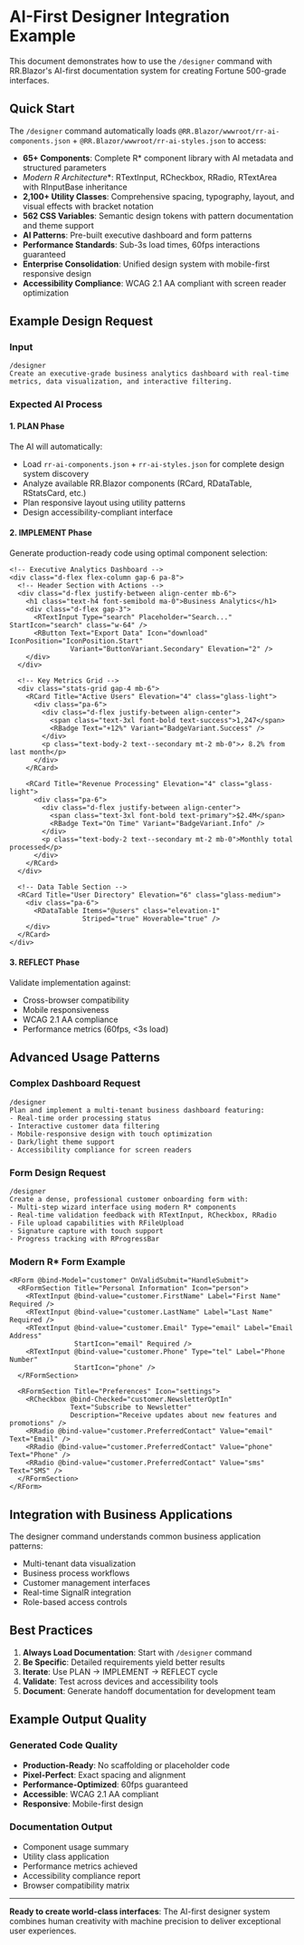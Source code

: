 # AI-First Designer Integration Example

This document demonstrates how to use the `/designer` command with RR.Blazor's AI-first documentation system for creating Fortune 500-grade interfaces.

## Quick Start

The `/designer` command automatically loads `@RR.Blazor/wwwroot/rr-ai-components.json` + `@RR.Blazor/wwwroot/rr-ai-styles.json` to access:
- **65+ Components**: Complete R* component library with AI metadata and structured parameters
- **Modern R* Architecture**: RTextInput, RCheckbox, RRadio, RTextArea with RInputBase inheritance
- **2,100+ Utility Classes**: Comprehensive spacing, typography, layout, and visual effects with bracket notation
- **562 CSS Variables**: Semantic design tokens with pattern documentation and theme support
- **AI Patterns**: Pre-built executive dashboard and form patterns
- **Performance Standards**: Sub-3s load times, 60fps interactions guaranteed
- **Enterprise Consolidation**: Unified design system with mobile-first responsive design
- **Accessibility Compliance**: WCAG 2.1 AA compliant with screen reader optimization

## Example Design Request

### Input
```
/designer
Create an executive-grade business analytics dashboard with real-time metrics, data visualization, and interactive filtering.
```

### Expected AI Process

#### 1. **PLAN Phase**
The AI will automatically:
- Load `rr-ai-components.json` + `rr-ai-styles.json` for complete design system discovery
- Analyze available RR.Blazor components (RCard, RDataTable, RStatsCard, etc.)
- Plan responsive layout using utility patterns
- Design accessibility-compliant interface

#### 2. **IMPLEMENT Phase**  
Generate production-ready code using optimal component selection:
```razor
<!-- Executive Analytics Dashboard -->
<div class="d-flex flex-column gap-6 pa-8">
  <!-- Header Section with Actions -->
  <div class="d-flex justify-between align-center mb-6">
    <h1 class="text-h4 font-semibold ma-0">Business Analytics</h1>
    <div class="d-flex gap-3">
      <RTextInput Type="search" Placeholder="Search..." StartIcon="search" class="w-64" />
      <RButton Text="Export Data" Icon="download" IconPosition="IconPosition.Start" 
               Variant="ButtonVariant.Secondary" Elevation="2" />
    </div>
  </div>

  <!-- Key Metrics Grid -->
  <div class="stats-grid gap-4 mb-6">
    <RCard Title="Active Users" Elevation="4" class="glass-light">
      <div class="pa-6">
        <div class="d-flex justify-between align-center">
          <span class="text-3xl font-bold text-success">1,247</span>
          <RBadge Text="+12%" Variant="BadgeVariant.Success" />
        </div>
        <p class="text-body-2 text--secondary mt-2 mb-0">↗ 8.2% from last month</p>
      </div>
    </RCard>
    
    <RCard Title="Revenue Processing" Elevation="4" class="glass-light">
      <div class="pa-6">
        <div class="d-flex justify-between align-center">
          <span class="text-3xl font-bold text-primary">$2.4M</span>
          <RBadge Text="On Time" Variant="BadgeVariant.Info" />
        </div>
        <p class="text-body-2 text--secondary mt-2 mb-0">Monthly total processed</p>
      </div>
    </RCard>
  </div>
  
  <!-- Data Table Section -->
  <RCard Title="User Directory" Elevation="6" class="glass-medium">
    <div class="pa-6">
      <RDataTable Items="@users" class="elevation-1" 
                  Striped="true" Hoverable="true" />
    </div>
  </RCard>
</div>
```

#### 3. **REFLECT Phase**
Validate implementation against:
- Cross-browser compatibility
- Mobile responsiveness
- WCAG 2.1 AA compliance
- Performance metrics (60fps, <3s load)

## Advanced Usage Patterns

### Complex Dashboard Request
```
/designer
Plan and implement a multi-tenant business dashboard featuring:
- Real-time order processing status
- Interactive customer data filtering
- Mobile-responsive design with touch optimization
- Dark/light theme support
- Accessibility compliance for screen readers
```

### Form Design Request
```
/designer
Create a dense, professional customer onboarding form with:
- Multi-step wizard interface using modern R* components
- Real-time validation feedback with RTextInput, RCheckbox, RRadio
- File upload capabilities with RFileUpload
- Signature capture with touch support
- Progress tracking with RProgressBar
```

### Modern R* Form Example
```razor
<RForm @bind-Model="customer" OnValidSubmit="HandleSubmit">
  <RFormSection Title="Personal Information" Icon="person">
    <RTextInput @bind-value="customer.FirstName" Label="First Name" Required />
    <RTextInput @bind-value="customer.LastName" Label="Last Name" Required />
    <RTextInput @bind-value="customer.Email" Type="email" Label="Email Address" 
                StartIcon="email" Required />
    <RTextInput @bind-value="customer.Phone" Type="tel" Label="Phone Number" 
                StartIcon="phone" />
  </RFormSection>
  
  <RFormSection Title="Preferences" Icon="settings">
    <RCheckbox @bind-Checked="customer.NewsletterOptIn" 
               Text="Subscribe to Newsletter" 
               Description="Receive updates about new features and promotions" />
    <RRadio @bind-value="customer.PreferredContact" Value="email" Text="Email" />
    <RRadio @bind-value="customer.PreferredContact" Value="phone" Text="Phone" />
    <RRadio @bind-value="customer.PreferredContact" Value="sms" Text="SMS" />
  </RFormSection>
</RForm>
```

## Integration with Business Applications

The designer command understands common business application patterns:
- Multi-tenant data visualization
- Business process workflows
- Customer management interfaces
- Real-time SignalR integration
- Role-based access controls

## Best Practices

1. **Always Load Documentation**: Start with `/designer` command
2. **Be Specific**: Detailed requirements yield better results
3. **Iterate**: Use PLAN → IMPLEMENT → REFLECT cycle
4. **Validate**: Test across devices and accessibility tools
5. **Document**: Generate handoff documentation for development team

## Example Output Quality

### Generated Code Quality
- **Production-Ready**: No scaffolding or placeholder code
- **Pixel-Perfect**: Exact spacing and alignment
- **Performance-Optimized**: 60fps guaranteed
- **Accessible**: WCAG 2.1 AA compliant
- **Responsive**: Mobile-first design

### Documentation Output
- Component usage summary
- Utility class application
- Performance metrics achieved
- Accessibility compliance report
- Browser compatibility matrix

---

**Ready to create world-class interfaces**: The AI-first designer system combines human creativity with machine precision to deliver exceptional user experiences.